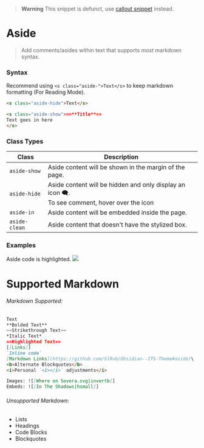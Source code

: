 > **Warning** This snippet is defunct, use [callout snippet](https://publish.obsidian.md/slrvb-docs/ITS+Theme/Callouts/Callout+-+Asides) instead.

# Aside
> Add comments/asides within text that supports _most_ markdown syntax.

### Syntax
Recommend using `<s class="aside-">Text</s>` to keep markdown formatting (For Reading Mode).

```markdown
<s class="aside-hide">Text</s>

<s class="aside-show">==**Title**==
Text goes in here
</s>
```

### Class Types

Class | Description |
---|---|
`aside-show` | Aside content will be shown in the margin of the page.
`aside-hide` | Aside content will be hidden and only display an icon 🗨.<br>To see comment, hover over the icon
`aside-in` | Aside content will be embedded inside the page.
`aside-clean` | Aside content that doesn't have the stylized box.

### Examples
Aside code is highlighted.
![](../Images/Aside-Snippet.png)

# Supported Markdown
###### Markdown Supported:
```md
Text
**Bolded Text**
~~Strikethrough Text~~
*Italic Text*
==Highlighted Text==
[[Links]]
`Inline code`
[Markdown Links](https://github.com/SlRvb/Obsidian--ITS-Theme#aside)\
<b>Alternate Blockquotes</b>
<i>Personal `<i></i>` adjustments</i>

Images: ![[Where on Sovera.svg|invertb]]
Embeds: ![[In The Shadows|hsmall]]
```

###### Unsupported Markdown:

-   Lists
-   Headings
-   Code Blocks
-   Blockquotes